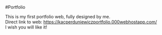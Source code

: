 #Portfolio

This is my first portfolio web, fully designed by me.
<br>
Direct link to web: https://kacperduniewiczportfolio.000webhostapp.com/
<br>
I wish you will like it!
